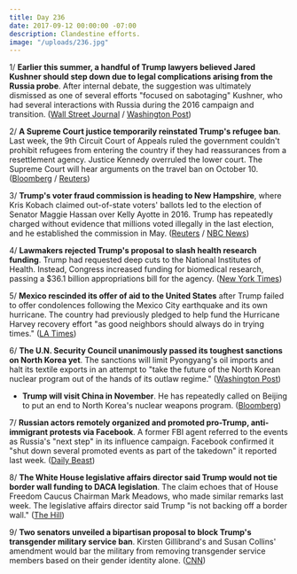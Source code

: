 ```yaml
---
title: Day 236
date: 2017-09-12 00:00:00 -07:00
description: Clandestine efforts.
image: "/uploads/236.jpg"
---
```


1/ **Earlier this summer, a handful of Trump lawyers believed Jared Kushner should step down due to legal complications arising from the Russia probe**. After internal debate, the suggestion was ultimately dismissed as one of several efforts "focused on sabotaging" Kushner, who had several interactions with Russia during the 2016 campaign and transition. ([Wall Street Journal](https://www.wsj.com/articles/some-trump-lawyers-wanted-kushner-out-1505175772) / [Washington Post](https://www.washingtonpost.com/politics/trumps-legal-team-debated-whether-kushner-should-leave-white-house/2017/09/12/a3324764-9767-11e7-87fc-c3f7ee4035c9_story.html))

2/ **A Supreme Court justice temporarily reinstated Trump's refugee ban**. Last week, the 9th Circuit Court of Appeals ruled the government couldn't prohibit refugees from entering the country if they had reassurances from a resettlement agency. Justice Kennedy overruled the lower court. The Supreme Court will hear arguments on the travel ban on October 10. ([Bloomberg](https://www.bloomberg.com/news/articles/2017-09-11/trump-asks-u-s-supreme-court-to-restore-refugee-travel-ban-j7gf0p7u) / [Reuters](http://www.reuters.com/article/us-usa-court-immigration/supreme-court-justice-temporarily-preserves-trump-refugee-ban-idUSKCN1BM24Q))

3/ **Trump's voter fraud commission is heading to New Hampshire**, where Kris Kobach claimed out-of-state voters' ballots led to the election of Senator Maggie Hassan over Kelly Ayotte in 2016. Trump has repeatedly charged without evidence that millions voted illegally in the last election, and he established the commission in May. ([Reuters](https://www.reuters.com/article/us-usa-trump-vote/trumps-voter-fraud-commission-to-meet-in-new-hampshire-idUSKCN1BN130) / [NBC News](https://www.nbcnews.com/politics/white-house/trump-claims-vote-fraud-new-hampshire-his-commission-going-there-n799931))

4/ **Lawmakers rejected Trump's proposal to slash health research funding**. Trump had requested deep cuts to the National Institutes of Health. Instead, Congress increased funding for biomedical research, passing a $36.1 billion appropriations bill for the agency. ([New York Times](https://www.nytimes.com/2017/09/11/us/politics/national-institutes-of-health-budget-trump.html))

5/ **Mexico rescinded its offer of aid to the United States** after Trump failed to offer condolences following the Mexico City earthquake and its own hurricane. The country had previously pledged to help fund the Hurricane Harvey recovery effort "as good neighbors should always do in trying times." ([LA Times](http://www.latimes.com/world/mexico-americas/la-fg-mexico-aid-20170911-story.html))

6/ **The U.N. Security Council unanimously passed its toughest sanctions on North Korea yet**. The sanctions will limit Pyongyang's oil imports and halt its textile exports in an attempt to "take the future of the North Korean nuclear program out of the hands of its outlaw regime." ([Washington Post](https://www.washingtonpost.com/world/in-the-push-for-oil-embargo-on-north-korea-china-is-reluctant-to-sign-off/2017/09/11/3a5b56fe-96e5-11e7-a527-3573bd073e02_story.html))

* **Trump will visit China in November**. He has repeatedly called on Beijing to put an end to North Korea's nuclear weapons program. ([Bloomberg](https://www.bloomberg.com/news/articles/2017-09-12/trump-said-to-visit-china-in-november-amid-north-korea-tensions))

7/ **Russian actors remotely organized and promoted pro-Trump, anti-immigrant protests via Facebook**. A former FBI agent referred to the events as Russia's "next step" in its influence campaign. Facebook confirmed it "shut down several promoted events as part of the takedown" it reported last week. ([Daily Beast](http://www.thedailybeast.com/exclusive-russia-used-facebook-events-to-organize-anti-immigrant-rallies-on-us-soil))

8/ **The White House legislative affairs director said Trump would not tie border wall funding to DACA legislation**. The claim echoes that of House Freedom Caucus Chairman Mark Meadows, who made similar remarks last week. The legislative affairs director said Trump "is not backing off a border wall." ([The Hill](http://thehill.com/homenews/administration/350196-white-house-border-wall-funding-doesnt-have-to-be-tied-to-daca))

9/ **Two senators unveiled a bipartisan proposal to block Trump's transgender military service ban**. Kirsten Gillibrand's and Susan Collins' amendment would bar the military from removing transgender service members based on their gender identity alone. ([CNN](http://www.cnn.com/2017/09/11/politics/senate-transgender-trump-military/index.html))